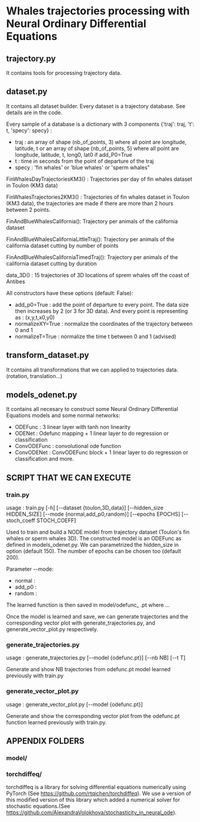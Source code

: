 # Whales trajectories processing with Neural Ordinary Differential Equations

## trajectory.py 

It contains tools for processing trajectory data.

## dataset.py

It contains all dataset builder. Every dataset is a trajectory database. See details are in the code.

Every sample of a database is a dictionary with 3 components {'traj': traj, 't': t, 'specy': specy} :
- traj : an array of shape (nb_of_points, 3) where all point are longitude, latitude, t
    or an array of shape (nb_of_points, 5) where all point are longitude, latitude, t, long0, lat0 if add_P0=True
- t : time in seconds from the point of departure of the traj
- specy : 'fin whales' or 'blue whales' or 'sperm whales"


FinWhalesDayTrajectoriesKM3() : Trajectories per day of fin whales dataset in Toulon (KM3 data)

FinWhalesTrajectories2KM3() : Trajectories of fin whales dataset in Toulon (KM3 data), the trajectories are made if there are more than 2 hours between 2 points.

FinAndBlueWhalesCalifornia(): Trajectory per animals of the california dataset

FinAndBlueWhalesCaliforniaLittleTraj(): Trajectory per animals of the california dataset cutting by number of points

FinAndBlueWhalesCaliforniaTimedTraj(): Trajectory per animals of the california dataset cutting by duration

data_3D() : 15 trajectories of 3D locations of sprem whales off the coast of Antibes 

All constructors have these options (default: False): 
- add_p0=True : add the point of departure to every point. The data size then increases by 2 (or 3 for 3D data). And every point is representing as : (x,y,t,x0,y0)
- normalizeXY=True : normalize the coordinates of the trajectory between 0 and 1
- normalizeT=True : normalize the time t between 0 and 1 (advised)



## transform_dataset.py

It contains all transformations that we can applied to trajectories data. (rotation, translation...)

## models_odenet.py

It contains all necesary to construct some Neural Ordinary Differential Equations models and some normal networks:
- ODEFunc : 3 linear layer with tanh non linearity
- ODENet : Odefunc mapping + 1 linear layer to do regression or classification
- ConvODEFunc : convolutional ode function
- ConvODENet : ConvODEFunc block + 1 linear layer to do regression or classification
and more.

## SCRIPT THAT WE CAN EXECUTE

### train.py 
usage : train.py [-h] [--dataset {toulon,3D_data}] [--hidden_size HIDDEN_SIZE] [--mode {normal,add_p0,random}] [--epochs EPOCHS] [--stoch_coeff STOCH_COEFF]

Used to train and build a NODE model from trajectory dataset (Toulon's fin whales or sperm whales 3D). The constructed model is an ODEFunc as defined in models_odenet.py. We can parametrized the hidden_size in option (default 150). The number of epochs can be chosen too (default 200). 

Parameter --mode:
- normal :
- add_p0 :
- random :

The learned function is then saved in model/odefunc_ .pt where ... 

Once the model is learned and save, we can generate trajectories and the corresponding vector plot with generate_trajectories.py, and generate_vector_plot.py respectively.

### generate_trajectories.py
usage : generate_trajectories.py [--model {odefunc.pt}] [--nb NB] [--t T]

Generate and show NB trajectories from odefunc.pt model learned previously with train.py

### generate_vector_plot.py
usage : generate_vector_plot.py [--model {odefunc.pt}]

Generate and show the corresponding vector plot from the odefunc.pt function learned previously with train.py.

## APPENDIX FOLDERS

### model/

### torchdiffeq/

torchdiffeq is a library for solving differential equations numerically using PyTorch (See https://github.com/rtqichen/torchdiffeq). We use a version of this modified version of this library which added a numerical solver for stochastic equations.(See https://github.com/AlexandraVolokhova/stochasticity_in_neural_ode).

